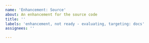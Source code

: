 ```yaml
---
name: 'Enhancement: Source'
about: An enhancement for the source code
title: ''
labels: 'enhancement, not ready - evaluating, targeting: docs'
assignees: ''

---
```


